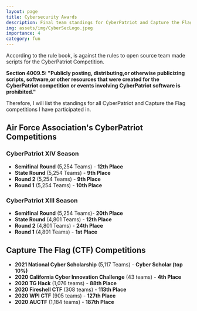```yaml
---
layout: page
title: Cybersecurity Awards
description: Final team standings for CyberPatriot and Capture the Flag competitions
img: assets/img/CyberSecLogo.jpeg
importance: 4
category: fun
---
```


According to the rule book, is against the rules to open source team made scripts for the CyberPatriot Competition.

**Section 4009.5: "Publicly posting, distributing,or otherwise publicizing scripts, software,or other resources that were created for the CyberPatriot competition or events involving CyberPatriot software is prohibited."**

Therefore, I will list the standings for all CyberPatriot and Capture the Flag competitions I have participated in.


## Air Force Association's CyberPatriot Competitions

### CyberPatriot XIV Season
- **Semifinal Round** (5,254 Teams) - **12th Place**
- **State Round** (5,254 Teams) - **9th Place**
- **Round 2** (5,254 Teams) - **9th Place**
- **Round 1** (5,254 Teams) - **10th Place**

### CyberPatriot XIII Season
- **Semifinal Round** (5,254 Teams)- **20th Place**
- **State Round** (4,801 Teams) - **12th Place**
- **Round 2** (4,801 Teams) - **24th Place**
- **Round 1** (4,801 Teams) - **1st Place**

## Capture The Flag (CTF) Competitions
 
- **2021 National Cyber Scholarship** (5,117 Teams) - **Cyber Scholar (top 10%)**
- **2020 California Cyber Innovation Challenge** (43 teams) - **4th Place**
- **2020 TG Hack** (1,076 teams) - **88th Place**
- **2020 Fireshell CTF** (308 teams) - **113th Place**
- **2020 WPI CTF** (905 teams) - **127th Place**
- **2020 AUCTF** (1,184 teams) - **187th Place**
